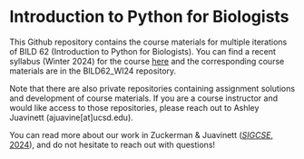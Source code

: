 # Introduction to Python for Biologists

This Github repository contains the course materials for multiple iterations of BILD 62 (Introduction to Python for Biologists). You can find a recent syllabus (Winter 2024) for the course [here](https://docs.google.com/document/d/1K2Wz9ka75gRDGLG0kmMkVgPsDxwSLAhyurqLT_ZB72Y/edit?usp=sharing) and the corresponding course materials are in the BILD62_WI24 repository.

Note that there are also private repositories containing assignment solutions and development of course materials. If you are a course instructor and would like access to those repositories, please reach out to Ashley Juavinett (ajuavine[at]ucsd.edu). 

You can read more about our work in Zuckerman & Juavinett ([*SIGCSE*, 2024](https://dl.acm.org/doi/10.1145/3626252.3630966)), and do not hesitate to reach out with questions!
